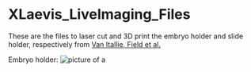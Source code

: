 # XLaevis_LiveImaging_Files


These are the files to laser cut and 3D print the embryo holder and slide holder, respectively from [Van Itallie, Field et al.](https://www.biorxiv.org/content/10.1101/2022.01.07.475368v1) 

Embryo holder: ![picture of a](XLaevis_LiveImaging_Files/EmbryoHolder_Ruler.jpg)


